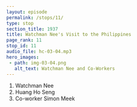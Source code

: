 ```yaml
---
layout: episode
permalink: /stops/11/
type: stop
section_title: 1937
title: Watchman Nee's Visit to the Philippines
page_rank: 11
stop_id: 11
audio_file: hc-03-04.mp3
hero_images:
 - path: img-03-04.png
   alt_text: Watchman Nee and Co-Workers
---
```


1. Watchman Nee 
2. Huang Ho Seng 
3. Co-worker Simon Meek  

<!---
1. (倪柝聲)
2. (黃和聲) 
3. (同工繆紹訓)
-->

<!--- TRANSCRIPT
Back in July 1937, before Brother Nee’s arrival, the church in Manila had planned to advertise the conference in newspapers and hang big banners on the streets to promote Watchman Nee, as was commonly practiced among preachers and evangelists. However, when Brother Nee learned of this, he adamantly opposed using human methods and propaganda for God’s work. He even threatened to call off the conference if the brothers did not cease the advertisement and promotion. The conference eventually proceeded, but only after all the publicity activities were halted.
-->